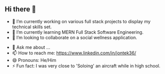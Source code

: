 ## Hi there 👋

<!--
**tigerhostsolutions/TIGERHOSTSOLUTIONS** is a ✨ _special_ ✨ repository because its `README.md` (this file) appears on your GitHub profile.

Here are some ideas to get you started:
-->
- 🔭 I’m currently working on various full stack projects to display my technical skills set.
- 🌱 I’m currently learning MERN Full Stack Software Engineering.
- 👯 I’m looking to collaborate on a social wellness application.
<!--
- 🤔 I’m looking for help with ...
-->
- 💬 Ask me about ...
- 📫 How to reach me: https://www.linkedin.com/in/jontek36/
- 😄 Pronouns: He/Him
- ⚡ Fun fact: I was very close to 'Soloing' an aircraft while in high school.

